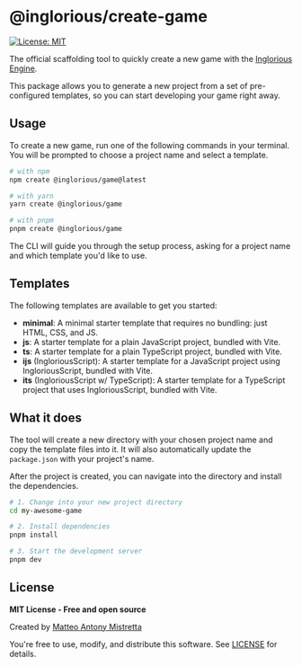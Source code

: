 # @inglorious/create-game

[![License: MIT](https://img.shields.io/badge/License-MIT-yellow.svg)](https://opensource.org/licenses/MIT)

The official scaffolding tool to quickly create a new game with the [Inglorious Engine](https://github.com/IngloriousCoderz/inglorious-engine).

This package allows you to generate a new project from a set of pre-configured templates, so you can start developing your game right away.

## Usage

To create a new game, run one of the following commands in your terminal. You will be prompted to choose a project name and select a template.

```bash
# with npm
npm create @inglorious/game@latest

# with yarn
yarn create @inglorious/game

# with pnpm
pnpm create @inglorious/game
```

The CLI will guide you through the setup process, asking for a project name and which template you'd like to use.

## Templates

The following templates are available to get you started:

- **minimal**: A minimal starter template that requires no bundling: just HTML, CSS, and JS.
- **js**: A starter template for a plain JavaScript project, bundled with Vite.
- **ts**: A starter template for a plain TypeScript project, bundled with Vite.
- **ijs** (IngloriousScript): A starter template for a JavaScript project using IngloriousScript, bundled with Vite.
- **its** (IngloriousScript w/ TypeScript): A starter template for a TypeScript project that uses IngloriousScript, bundled with Vite.

## What it does

The tool will create a new directory with your chosen project name and copy the template files into it. It will also automatically update the `package.json` with your project's name.

After the project is created, you can navigate into the directory and install the dependencies.

```bash
# 1. Change into your new project directory
cd my-awesome-game

# 2. Install dependencies
pnpm install

# 3. Start the development server
pnpm dev
```

## License

**MIT License - Free and open source**

Created by [Matteo Antony Mistretta](https://github.com/IngloriousCoderz)

You're free to use, modify, and distribute this software. See [LICENSE](./LICENSE) for details.
